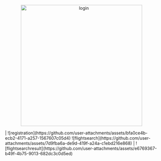 <p align="center">
  <img src="https://github.com/user-attachments/assets/7d9a5b20-15d2-461a-90ef-ad79edcb3979" width="400" alt="login"/>
</p> |
![registration](https://github.com/user-attachments/assets/bfa0ce4b-ecb2-4171-a257-1567607c05d4)
![flightsearch](https://github.com/user-attachments/assets/7d9fba6a-de9d-419f-a24a-c1ebd216e868) |
![flightsearchresult](https://github.com/user-attachments/assets/e6769367-b49f-4b75-9013-682dc3c0d5ed)

